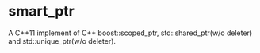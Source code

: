# smart_ptr

A C++11 implement of C++ boost::scoped_ptr, std::shared_ptr(w/o deleter) and std::unique_ptr(w/o deleter).